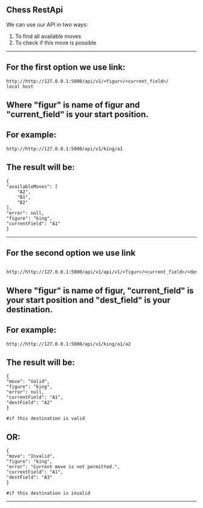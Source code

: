 ## Chess RestApi
We can use our API in two ways:
1. To find all available moves 
2. To check if this move is possible

***
## For the first option we use link:
    http://http://127.0.0.1:5000/api/v1/<figur>/<current_field>/
    local host
## Where "figur" is name of figur and "current_field" is your start position.
## For example:
    http://http://127.0.0.1:5000/api/v1/king/a1
## The result will be:
    {
    "availableMoves": [
        "A2",
        "B1",
        "B2"
    ],
    "error": null,
    "figure": "king",
    "currentField": "A1"
    }
***
## For the second option we use link
     http://http://127.0.0.1:5000/api/v1/api/v1/<figur>/<current_field>/<dest_field>'
## Where "figur" is name of figur, "current_field" is your start position and "dest_field" is your destination.
## For example:
    http://http://127.0.0.1:5000/api/v1/king/a1/a2
## The result will be:
    {
    "move": "Valid",
    "figure": "king",
    "error": null,
    "currentField": "A1",
    "destField": "A2"
    }
    
    #if this destination is valid

## OR:
    {
    "move": "Invalid",
    "figure": "king",
    "error": "Current move is not permitted.",
    "currentField": "A1",
    "destField": "A3"
    }

    #if this destination is invalid
----
    




